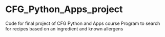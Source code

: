 # CFG_Python_Apps_project
Code for final project of CFG Python and Apps course
Program to search for recipes based on an ingredient and known allergens
